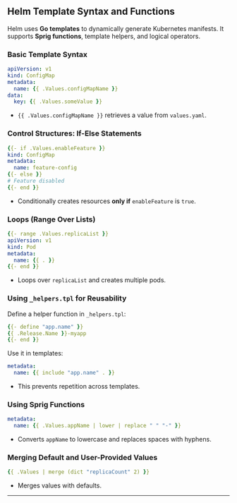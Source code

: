
## **Helm Template Syntax and Functions**
Helm uses **Go templates** to dynamically generate Kubernetes manifests. It supports **Sprig functions**, template helpers, and logical operators.

### **Basic Template Syntax**
```yaml
apiVersion: v1
kind: ConfigMap
metadata:
  name: {{ .Values.configMapName }}
data:
  key: {{ .Values.someValue }}
```
- `{{ .Values.configMapName }}` retrieves a value from `values.yaml`.

### **Control Structures: If-Else Statements**
```yaml
{{- if .Values.enableFeature }}
kind: ConfigMap
metadata:
  name: feature-config
{{- else }}
# Feature disabled
{{- end }}
```
- Conditionally creates resources **only if** `enableFeature` is `true`.

### **Loops (Range Over Lists)**
```yaml
{{- range .Values.replicaList }}
apiVersion: v1
kind: Pod
metadata:
  name: {{ . }}
{{- end }}
```
- Loops over `replicaList` and creates multiple pods.

### **Using `_helpers.tpl` for Reusability**
Define a helper function in `_helpers.tpl`:
```yaml
{{- define "app.name" }}
{{ .Release.Name }}-myapp
{{- end }}
```
Use it in templates:
```yaml
metadata:
  name: {{ include "app.name" . }}
```
- This prevents repetition across templates.

### **Using Sprig Functions**
```yaml
metadata:
  name: {{ .Values.appName | lower | replace " " "-" }}
```
- Converts `appName` to lowercase and replaces spaces with hyphens.

### **Merging Default and User-Provided Values**
```yaml
{{ .Values | merge (dict "replicaCount" 2) }}
```
- Merges values with defaults.

---
